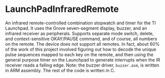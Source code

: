 # LaunchPadInfraredRemote
An infrared remote-controlled combination stopwatch and timer for the TI Launchpad. It uses the Grove seven-segment display, buzzer, and an infrared receiver as peripherals. Supports separate mode switch, delete, and context-sensitive OKAY/PAUSE command, and of course, all numbers on the remote. The device does not support all remotes. In fact, about 60% of the work of this project involved figuring out how to decode the unique pulse sequences mapped to each key on the remote, and then using the general purpose timer on the Launchpad to generate interrupts when the IR receiver reads a falling edge. Note: the buzzer driver, `buzzer.asm`, is written in ARM assembly. The rest of the code is written in C. 

